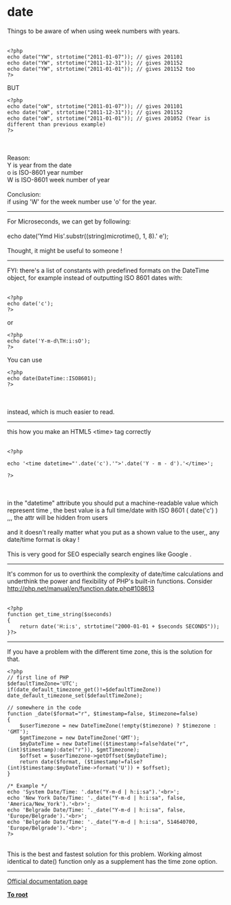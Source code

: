 # date



Things to be aware of when using week numbers with years.<br><br>

```
<?php
echo date("YW", strtotime("2011-01-07")); // gives 201101
echo date("YW", strtotime("2011-12-31")); // gives 201152
echo date("YW", strtotime("2011-01-01")); // gives 201152 too
?>
```


BUT



```
<?php
echo date("oW", strtotime("2011-01-07")); // gives 201101
echo date("oW", strtotime("2011-12-31")); // gives 201152
echo date("oW", strtotime("2011-01-01")); // gives 201052 (Year is different than previous example)
?>
```
<br><br>Reason:<br>Y is year from the date<br>o is ISO-8601 year number<br>W is ISO-8601 week number of year<br><br>Conclusion:<br>if using &apos;W&apos; for the week number use &apos;o&apos; for the year.  

---

For Microseconds, we can get by following:<br><br>echo date(&apos;Ymd His&apos;.substr((string)microtime(), 1, 8).&apos; e&apos;);<br><br>Thought, it might be useful to someone !  

---

FYI: there&apos;s a list of constants with predefined formats on the DateTime object, for example instead of outputting ISO 8601 dates with:<br><br>

```
<?php
echo date('c');
?>
```


or



```
<?php
echo date('Y-m-d\TH:i:sO');
?>
```


You can use



```
<?php
echo date(DateTime::ISO8601);
?>
```
<br><br>instead, which is much easier to read.  

---

this how you make an HTML5 &lt;time&gt; tag correctly<br><br>

```
<?php

echo '<time datetime="'.date('c').'">'.date('Y - m - d').'</time>';

?>
```
<br><br>in the "datetime" attribute you should put a machine-readable value which represent time , the best value is a full time/date with ISO 8601 ( date(&apos;c&apos;) ) ,,, the attr will be hidden from users<br><br>and it doesn&apos;t really matter what you put as a shown value to the user,, any date/time format is okay !<br><br>This is very good for SEO especially search engines like Google .  

---

It&apos;s common for us to overthink the complexity of date/time calculations and underthink the power and flexibility of PHP&apos;s built-in functions.  Consider http://php.net/manual/en/function.date.php#108613<br><br>

```
<?php
function get_time_string($seconds)
{
    return date('H:i:s', strtotime("2000-01-01 + $seconds SECONDS"));
}?>
```
  

---

If you have a problem with the different time zone, this is the solution for that.<br>

```
<?php
// first line of PHP
$defaultTimeZone='UTC';
if(date_default_timezone_get()!=$defaultTimeZone)) date_default_timezone_set($defaultTimeZone);

// somewhere in the code
function _date($format="r", $timestamp=false, $timezone=false)
{
    $userTimezone = new DateTimeZone(!empty($timezone) ? $timezone : 'GMT');
    $gmtTimezone = new DateTimeZone('GMT');
    $myDateTime = new DateTime(($timestamp!=false?date("r",(int)$timestamp):date("r")), $gmtTimezone);
    $offset = $userTimezone->getOffset($myDateTime);
    return date($format, ($timestamp!=false?(int)$timestamp:$myDateTime->format('U')) + $offset);
}

/* Example */
echo 'System Date/Time: '.date("Y-m-d | h:i:sa").'<br>';
echo 'New York Date/Time: '._date("Y-m-d | h:i:sa", false, 'America/New_York').'<br>';
echo 'Belgrade Date/Time: '._date("Y-m-d | h:i:sa", false, 'Europe/Belgrade').'<br>';
echo 'Belgrade Date/Time: '._date("Y-m-d | h:i:sa", 514640700, 'Europe/Belgrade').'<br>';
?>
```
<br>This is the best and fastest solution for this problem. Working almost identical to date() function only as a supplement has the time zone option.  

---

[Official documentation page](https://www.php.net/manual/en/function.date.php)

**[To root](/README.md)**